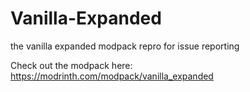 # Vanilla-Expanded
the vanilla expanded modpack repro for issue reporting

Check out the modpack here: https://modrinth.com/modpack/vanilla_expanded
